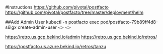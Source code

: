 #Instructions
https://github.com/pivotal/postfacto
https://github.com/pivotal/postfacto/tree/master/deployment/helm

##Add Admin User
kubectl -n postfacto exec pod/postfacto-79b89ff4d8-s6lgx create-admin-user <<EMAIL>> <<PASSWORD>>

https://retro.us.gcp.bekind.io/admin
https://retro.us.gcp.bekind.io/retros/<your retro slug>

https://postfacto.us.azure.bekind.io/retros/tanzu
